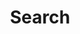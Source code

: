 ---
title: "Search"
layout: "search"
# url: "/archive"
# description: "Description for search"
summary: "search"
placeholder: "placeholder text in search input box"
---